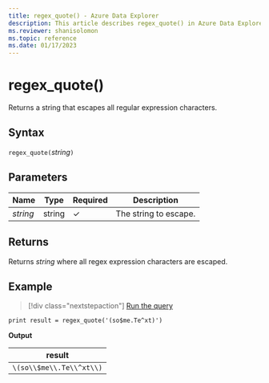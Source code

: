 ```yaml
---
title: regex_quote() - Azure Data Explorer
description: This article describes regex_quote() in Azure Data Explorer.
ms.reviewer: shanisolomon
ms.topic: reference
ms.date: 01/17/2023
---
```

# regex_quote()

Returns a string that escapes all regular expression characters.

## Syntax

`regex_quote(`*string*`)`

## Parameters

| Name | Type | Required | Description |
|--|--|--|--|
| *string* | string | &check; | The string to escape.|

## Returns

Returns *string* where all regex expression characters are escaped.

## Example

> [!div class="nextstepaction"]
> <a href="https://dataexplorer.azure.com/clusters/help/databases/Samples?query=H4sIAAAAAAAAAysoyswrUShKLS7NKVGwBTLSUyviC0vzS1I11DWK81VyU/VCUuMqSjTVNQH+BIvaKwAAAA==" target="_blank">Run the query</a>

```kusto
print result = regex_quote('(so$me.Te^xt)')
```

**Output**

| result |
|---|
| `\(so\\$me\\.Te\\^xt\\)` |
